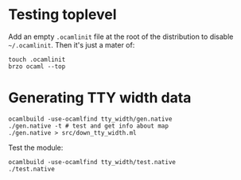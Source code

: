 # Testing toplevel

Add an empty `.ocamlinit` file at the root of the distribution to disable
`~/.ocamlinit`. Then it's just a mater of:

```
touch .ocamlinit
brzo ocaml --top 
```

# Generating TTY width data

```
ocamlbuild -use-ocamlfind tty_width/gen.native
./gen.native -t # test and get info about map
./gen.native > src/down_tty_width.ml
```

Test the module:

```
ocamlbuild -use-ocamlfind tty_width/test.native
./test.native
```


